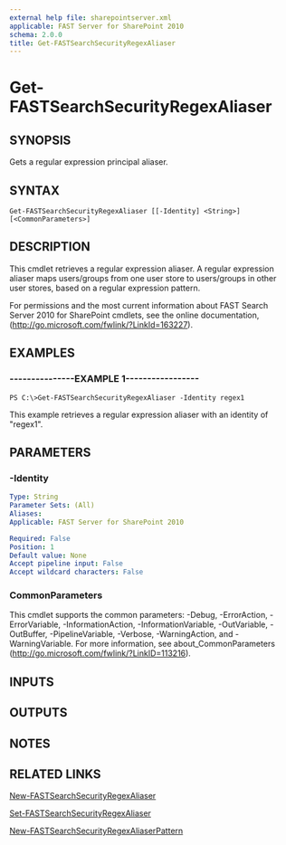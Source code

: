 ```yaml
---
external help file: sharepointserver.xml
applicable: FAST Server for SharePoint 2010
schema: 2.0.0
title: Get-FASTSearchSecurityRegexAliaser
---
```


# Get-FASTSearchSecurityRegexAliaser

## SYNOPSIS
Gets a regular expression principal aliaser.

## SYNTAX

```
Get-FASTSearchSecurityRegexAliaser [[-Identity] <String>] [<CommonParameters>]
```

## DESCRIPTION
This cmdlet retrieves a regular expression aliaser.
A regular expression aliaser maps users/groups from one user store to users/groups in other user stores, based on a regular expression pattern.

For permissions and the most current information about FAST Search Server 2010 for SharePoint cmdlets, see the online documentation, (http://go.microsoft.com/fwlink/?LinkId=163227).

## EXAMPLES

### ---------------EXAMPLE 1-----------------
```
PS C:\>Get-FASTSearchSecurityRegexAliaser -Identity regex1
```

This example retrieves a regular expression aliaser with an identity of "regex1".

## PARAMETERS

### -Identity
```yaml
Type: String
Parameter Sets: (All)
Aliases: 
Applicable: FAST Server for SharePoint 2010

Required: False
Position: 1
Default value: None
Accept pipeline input: False
Accept wildcard characters: False
```

### CommonParameters
This cmdlet supports the common parameters: -Debug, -ErrorAction, -ErrorVariable, -InformationAction, -InformationVariable, -OutVariable, -OutBuffer, -PipelineVariable, -Verbose, -WarningAction, and -WarningVariable. For more information, see about_CommonParameters (http://go.microsoft.com/fwlink/?LinkID=113216).

## INPUTS

## OUTPUTS

## NOTES

## RELATED LINKS

[New-FASTSearchSecurityRegexAliaser](New-FASTSearchSecurityRegexAliaser.md)

[Set-FASTSearchSecurityRegexAliaser](Set-FASTSearchSecurityRegexAliaser.md)

[New-FASTSearchSecurityRegexAliaserPattern](New-FASTSearchSecurityRegexAliaserPattern.md)

